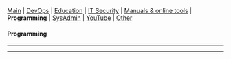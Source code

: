 [Main](README.md) | [DevOps](devops.md) | [Education](education.md) | [IT Security](itsecurity.md) | [Manuals & online tools](manuals.md) | __Programming__ | [SysAdmin](sysadmin.md) | [YouTube](youtube.md) | [Other](other.md)

#### Programming
***


***
